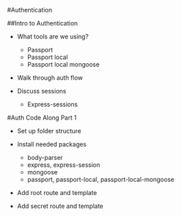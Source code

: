 #Authentication

##Intro to Authentication
* What tools are we using?
    * Passport
    * Passport local
    * Passport local mongoose

* Walk through auth flow

* Discuss sessions
    * Express-sessions

#Auth Code Along Part 1
* Set up folder structure
* Install needed packages
    * body-parser
    * express, express-session
    * mongoose
    * passport, passport-local, passport-local-mongoose

* Add root route and template
* Add secret route and template